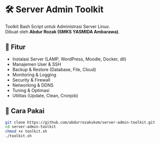 # 🛠️ Server Admin Toolkit

Toolkit Bash Script untuk Administrasi Server Linux.  
Dibuat oleh **Abdur Rozak (SMKS YASMIDA Ambarawa)**.

## 📂 Fitur
- Instalasi Server (LAMP, WordPress, Moodle, Docker, dll)
- Manajemen User & SSH
- Backup & Restore (Database, File, Cloud)
- Monitoring & Logging
- Security & Firewall
- Networking & DDNS
- Tuning & Optimasi
- Utilitas (Update, Clean, Cronjob)

## 🚀 Cara Pakai
```bash
git clone https://github.com/abdurrozakskom/server-admin-toolkit.git
cd server-admin-toolkit
chmod +x toolkit.sh
./toolkit.sh
```
